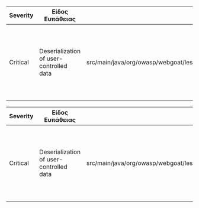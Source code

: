 | Severity | Είδος Ευπάθειας                | Αρχείο                                                                                      | Περιγραφή                                                                                                          | Σύνδεσμος                                                                                         |
|----------|---------------------------------|---------------------------------------------------------------------------------------------|---------------------------------------------------------------------------------------------------------------------|--------------------------------------------------------------------------------------------------|
| Critical | Deserialization of user-controlled data | src/main/java/org/owasp/webgoat/lessons/vulnerablecomponents/VulnerableComponentsLesson.java | Η αποδοχή ακατέργαστων δεδομένων από τον χρήστη και η deserialization τους επιτρέπει την εκτέλεση αυθαίρετου κώδικα. | [View on GitHub](https://github.com/StergiosMoutzikos/WebGoat/security/code-scanning/35) |

| Severity | Είδος Ευπάθειας                | Αρχείο                                                                                      | Περιγραφή                                                                                                          | Σύνδεσμος                                                                                         |
|----------|---------------------------------|---------------------------------------------------------------------------------------------|---------------------------------------------------------------------------------------------------------------------|--------------------------------------------------------------------------------------------------|
| Critical | Deserialization of user-controlled data | src/main/java/org/owasp/webgoat/lessons/deserialization/InsecureDeserializationTask.java | Η αποδοχή ακατέργαστων δεδομένων από τον χρήστη και η deserialization τους επιτρέπει την εκτέλεση αυθαίρετου κώδικα. | [View on GitHub](https://github.com/StergiosMoutzikos/WebGoat/security/code-scanning/34) |

